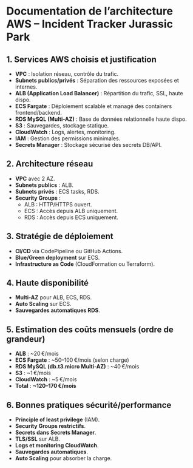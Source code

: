 # Documentation de l’architecture AWS – Incident Tracker Jurassic Park

## 1. Services AWS choisis et justification

- **VPC** : Isolation réseau, contrôle du trafic.
- **Subnets publics/privés** : Séparation des ressources exposées et internes.
- **ALB (Application Load Balancer)** : Répartition du trafic, SSL, haute dispo.
- **ECS Fargate** : Déploiement scalable et managé des containers frontend/backend.
- **RDS MySQL (Multi-AZ)** : Base de données relationnelle haute dispo.
- **S3** : Sauvegardes, stockage statique.
- **CloudWatch** : Logs, alertes, monitoring.
- **IAM** : Gestion des permissions minimales.
- **Secrets Manager** : Stockage sécurisé des secrets DB/API.

## 2. Architecture réseau

- **VPC** avec 2 AZ.
- **Subnets publics** : ALB.
- **Subnets privés** : ECS tasks, RDS.
- **Security Groups** :
  - ALB : HTTP/HTTPS ouvert.
  - ECS : Accès depuis ALB uniquement.
  - RDS : Accès depuis ECS uniquement.

## 3. Stratégie de déploiement

- **CI/CD** via CodePipeline ou GitHub Actions.
- **Blue/Green deployment** sur ECS.
- **Infrastructure as Code** (CloudFormation ou Terraform).

## 4. Haute disponibilité

- **Multi-AZ** pour ALB, ECS, RDS.
- **Auto Scaling** sur ECS.
- **Sauvegardes automatiques RDS**.

## 5. Estimation des coûts mensuels (ordre de grandeur)

- **ALB** : ~20 €/mois
- **ECS Fargate** : ~50–100 €/mois (selon charge)
- **RDS MySQL (db.t3.micro Multi-AZ)** : ~40 €/mois
- **S3** : ~1 €/mois
- **CloudWatch** : ~5 €/mois
- **Total** : **~120–170 €/mois**

## 6. Bonnes pratiques sécurité/performance

- **Principle of least privilege** (IAM).
- **Security Groups restrictifs**.
- **Secrets dans Secrets Manager**.
- **TLS/SSL** sur ALB.
- **Logs et monitoring CloudWatch**.
- **Sauvegardes automatiques**.
- **Auto Scaling** pour absorber la charge.